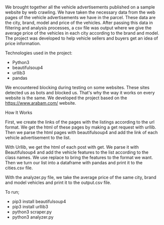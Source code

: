 We brought together all the vehicle advertisements published on a sample website by web crawling. We have taken the necessary data from the web pages of the vehicle advertisements we have in the parcel. These data are the city, brand, model and price of the vehicles. After passing this data in filtering and analysis processes, a csv file was output where we give the average price of the vehicles in each city according to the brand and model. The project was developed to help vehicle sellers and buyers get an idea of price information.

Technologies used in the project:
- Python3
- beautifulsoup4 
- urllib3
- pandas

We encountered blocking during testing on some websites. These sites detected us as bots and blocked us. That's why the way it works on every website is the same. We developed the project based on the https://www.arabam.com/ website.

How It Works

First, we create the links of the pages with the listings according to the url format. We get the html of these pages by making a get request with urllib. Then we parse the html pages with beautifulsoup4 and add the link of each vehicle advertisement to the list.

With Urllib, we get the html of each post with get. We parse it with Beautifulsoup4 and add the vehicle features to the list according to the class names. We use replace to bring the features to the format we want. Then we turn our list into a dataframe with pandas and print it to the cities.csv file.

With the analyzer.py file, we take the average price of the same city, brand and model vehicles and print it to the output.csv file.

To run;
- pip3 install beautifulsoup4
- pip3 install urllib3
- python3 scraper.py
- python3 analyzer.py




